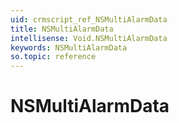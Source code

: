 ```yaml
---
uid: crmscript_ref_NSMultiAlarmData
title: NSMultiAlarmData
intellisense: Void.NSMultiAlarmData
keywords: NSMultiAlarmData
so.topic: reference
---
```


# NSMultiAlarmData
